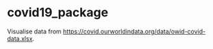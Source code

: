 # covid19_package

Visualise data from <https://covid.ourworldindata.org/data/owid-covid-data.xlsx>.